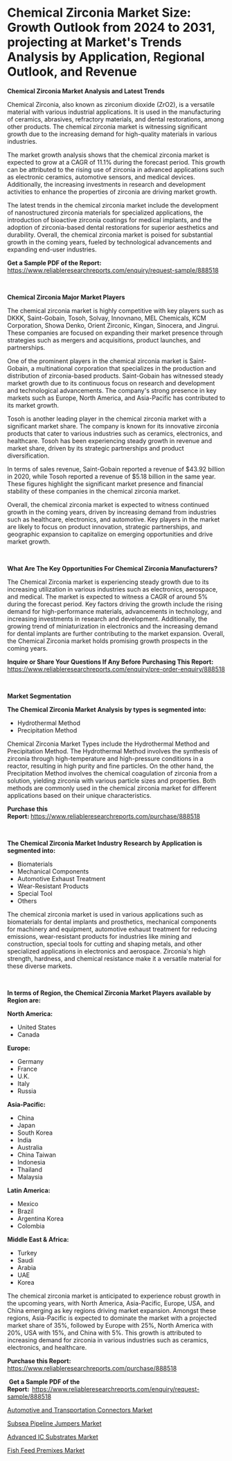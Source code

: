 <p><h1>Chemical Zirconia Market Size: Growth Outlook from 2024 to 2031, projecting at Market's Trends Analysis by Application, Regional Outlook, and Revenue</h1></p><p><strong>Chemical Zirconia Market Analysis and Latest Trends</strong></p>
<p><p>Chemical Zirconia, also known as zirconium dioxide (ZrO2), is a versatile material with various industrial applications. It is used in the manufacturing of ceramics, abrasives, refractory materials, and dental restorations, among other products. The chemical zirconia market is witnessing significant growth due to the increasing demand for high-quality materials in various industries.</p><p>The market growth analysis shows that the chemical zirconia market is expected to grow at a CAGR of 11.1% during the forecast period. This growth can be attributed to the rising use of zirconia in advanced applications such as electronic ceramics, automotive sensors, and medical devices. Additionally, the increasing investments in research and development activities to enhance the properties of zirconia are driving market growth.</p><p>The latest trends in the chemical zirconia market include the development of nanostructured zirconia materials for specialized applications, the introduction of bioactive zirconia coatings for medical implants, and the adoption of zirconia-based dental restorations for superior aesthetics and durability. Overall, the chemical zirconia market is poised for substantial growth in the coming years, fueled by technological advancements and expanding end-user industries.</p></p>
<p><strong>Get a Sample PDF of the Report:&nbsp;</strong> <a href="https://www.reliableresearchreports.com/enquiry/request-sample/888518">https://www.reliableresearchreports.com/enquiry/request-sample/888518</a></p>
<p>&nbsp;</p>
<p><strong>Chemical Zirconia Major Market Players</strong></p>
<p><p>The chemical zirconia market is highly competitive with key players such as DKKK, Saint-Gobain, Tosoh, Solvay, Innovnano, MEL Chemicals, KCM Corporation, Showa Denko, Orient Zirconic, Kingan, Sinocera, and Jingrui. These companies are focused on expanding their market presence through strategies such as mergers and acquisitions, product launches, and partnerships.</p><p>One of the prominent players in the chemical zirconia market is Saint-Gobain, a multinational corporation that specializes in the production and distribution of zirconia-based products. Saint-Gobain has witnessed steady market growth due to its continuous focus on research and development and technological advancements. The company's strong presence in key markets such as Europe, North America, and Asia-Pacific has contributed to its market growth.</p><p>Tosoh is another leading player in the chemical zirconia market with a significant market share. The company is known for its innovative zirconia products that cater to various industries such as ceramics, electronics, and healthcare. Tosoh has been experiencing steady growth in revenue and market share, driven by its strategic partnerships and product diversification.</p><p>In terms of sales revenue, Saint-Gobain reported a revenue of $43.92 billion in 2020, while Tosoh reported a revenue of $5.18 billion in the same year. These figures highlight the significant market presence and financial stability of these companies in the chemical zirconia market.</p><p>Overall, the chemical zirconia market is expected to witness continued growth in the coming years, driven by increasing demand from industries such as healthcare, electronics, and automotive. Key players in the market are likely to focus on product innovation, strategic partnerships, and geographic expansion to capitalize on emerging opportunities and drive market growth.</p></p>
<p>&nbsp;</p>
<p><strong>What Are The Key Opportunities For Chemical Zirconia Manufacturers?</strong></p>
<p><p>The Chemical Zirconia market is experiencing steady growth due to its increasing utilization in various industries such as electronics, aerospace, and medical. The market is expected to witness a CAGR of around 5% during the forecast period. Key factors driving the growth include the rising demand for high-performance materials, advancements in technology, and increasing investments in research and development. Additionally, the growing trend of miniaturization in electronics and the increasing demand for dental implants are further contributing to the market expansion. Overall, the Chemical Zirconia market holds promising growth prospects in the coming years.</p></p>
<p><strong>Inquire or Share Your Questions If Any Before Purchasing This Report:</strong> <a href="https://www.reliableresearchreports.com/enquiry/pre-order-enquiry/888518">https://www.reliableresearchreports.com/enquiry/pre-order-enquiry/888518</a></p>
<p>&nbsp;</p>
<p><strong>Market Segmentation</strong></p>
<p><strong>The Chemical Zirconia Market Analysis by types is segmented into:</strong></p>
<p><ul><li>Hydrothermal Method</li><li>Precipitation Method</li></ul></p>
<p><p>Chemical Zirconia Market Types include the Hydrothermal Method and Precipitation Method. The Hydrothermal Method involves the synthesis of zirconia through high-temperature and high-pressure conditions in a reactor, resulting in high purity and fine particles. On the other hand, the Precipitation Method involves the chemical coagulation of zirconia from a solution, yielding zirconia with various particle sizes and properties. Both methods are commonly used in the chemical zirconia market for different applications based on their unique characteristics.</p></p>
<p><strong>Purchase this Report:&nbsp;</strong><a href="https://www.reliableresearchreports.com/purchase/888518">https://www.reliableresearchreports.com/purchase/888518</a></p>
<p>&nbsp;</p>
<p><strong>The Chemical Zirconia Market Industry Research by Application is segmented into:</strong></p>
<p><ul><li>Biomaterials</li><li>Mechanical Components</li><li>Automotive Exhaust Treatment</li><li>Wear-Resistant Products</li><li>Special Tool</li><li>Others</li></ul></p>
<p><p>The chemical zirconia market is used in various applications such as biomaterials for dental implants and prosthetics, mechanical components for machinery and equipment, automotive exhaust treatment for reducing emissions, wear-resistant products for industries like mining and construction, special tools for cutting and shaping metals, and other specialized applications in electronics and aerospace. Zirconia's high strength, hardness, and chemical resistance make it a versatile material for these diverse markets.</p></p>
<p>&nbsp;</p>
<p><strong>In terms of Region, the Chemical Zirconia Market Players available by Region are:</strong></p>
<p>
    <p> <strong> North America: </strong>
        <ul>
            <li>United States</li>
            <li>Canada</li>
        </ul>
        </p> 
    <p> <strong> Europe: </strong>
        <ul>
            <li>Germany</li>
            <li>France</li>
            <li>U.K.</li>
            <li>Italy</li>
            <li>Russia</li>
        </ul>
        </p> 
    <p> <strong> Asia-Pacific: </strong>
        <ul>
            <li>China</li>
            <li>Japan</li>
            <li>South Korea</li>
            <li>India</li>
            <li>Australia</li>
            <li>China Taiwan</li>
            <li>Indonesia</li>
            <li>Thailand</li>
            <li>Malaysia</li>
        </ul>
        </p> 
    <p> <strong> Latin America: </strong>
        <ul>
            <li>Mexico</li>
            <li>Brazil</li>
            <li>Argentina Korea</li>
            <li>Colombia</li>
        </ul>
        </p> 
    <p> <strong> Middle East & Africa: </strong>
        <ul>
            <li>Turkey</li>
            <li>Saudi</li>
            <li>Arabia</li>
            <li>UAE</li>
            <li>Korea</li>
        </ul>
    </p>
    </p>
<p><p>The chemical zirconia market is anticipated to experience robust growth in the upcoming years, with North America, Asia-Pacific, Europe, USA, and China emerging as key regions driving market expansion. Amongst these regions, Asia-Pacific is expected to dominate the market with a projected market share of 35%, followed by Europe with 25%, North America with 20%, USA with 15%, and China with 5%. This growth is attributed to increasing demand for zirconia in various industries such as ceramics, electronics, and healthcare.</p></p>
<p><strong>Purchase this Report: </strong><a href="https://www.reliableresearchreports.com/purchase/888518">https://www.reliableresearchreports.com/purchase/888518</a></p>
<p>&nbsp;<strong>Get a Sample PDF of the Report:&nbsp;&nbsp;</strong><a href="https://www.reliableresearchreports.com/enquiry/request-sample/888518">https://www.reliableresearchreports.com/enquiry/request-sample/888518</a></p>
<p><strong></strong></p>
<p><p><a href="https://view.publitas.com/reportprime-1/automotive-and-transportation-connectors-market-size-furnishes-valuable-information-encompassing-market-share-market-trends-and-projections-spanning-from-2023-to-2030/">Automotive and Transportation Connectors Market</a></p><p><a href="https://gentle-editor-9db.notion.site/Subsea-Pipeline-Jumpers-Market-Size-Share-Trends-Analysis-Report-By-Application-Regional-Outlook-a0498c6a1a0846dbbaf8bab039c36cae">Subsea Pipeline Jumpers Market</a></p><p><a href="https://view.publitas.com/reportprime-1/advanced-ic-substrates-market-offers-provide-insightful-data-for-the-time-period-from-2023-to-2030-and-also-provide-analysis-based-on-application-type-and-region/">Advanced IC Substrates Market</a></p><p><a href="https://view.publitas.com/reportprime-1/fish-feed-premixes-market-research-report-provides-critical-insights-that-can-help-shape-business-development-and-investment-strategies/">Fish Feed Premixes Market</a></p></p>